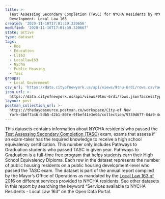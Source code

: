 ```yaml
---
title: >-
  Test Assessing Secondary Completion (TASC) for NYCHA Residents by NYCHA
  Development- Local Law 163
created: '2020-11-10T17:01:39.320656'
modified: '2020-11-10T17:01:39.320667'
state: active
type: dataset
tags:
  - Doe
  - Education
  - Ll163
  - Locallaw163
  - Nycha
  - Public Housing
  - Tasc
groups:
  - Local Government
csv_url: 'https://data.cityofnewyork.us/api/views/9tnu-6rdi/rows.csv?accessType=DOWNLOAD'
json_url: >-
  https://data.cityofnewyork.us/api/views/9tnu-6rdi/rows.json?accessType=DOWNLOAD
layout: post
postman_collection_url: >-
  https://thedaydasource.postman.co/workspace/City-of New
  York~3b6f7a46-5db5-42b1-80fe-9fbef41e3e06/collection/9739d677-84a9-4d7c-801d-57e80a1dcdb1
---
```

This datasets contains information about NYCHA residents who passed the <a href="https://www1.nyc.gov/nyc-resources/service/1763/ged-or-tasc-test">Test Assessing Secondary Completion (TASC)</a> exam, exams that assess if an exam-taker has the required knowledge to receive a high school equivalency certification. This number only includes Pathways to Graduation students who passed TASC in given year. Pathways to Graduation is a full-time free program that helps students earn their High School Equivalency Diploma. Each row in the dataset represents the number of public housing residents on a public housing development-level who passed the TASC exam.
The dataset is part of the annual report compiled by the Mayor’s Office of Operations as mandated by the <a href="https://legistar.council.nyc.gov/LegislationDetail.aspx?ID=2745761&GUID=2A9FB1D2-A1A8-4484-9D49-6F8332171B66">Local Law 163 of 2016</a> on different services provided to NYCHA residents. See other datasets in this report by searching the keyword “Services available to NYCHA Residents - Local Law 163” on the Open Data Portal.
